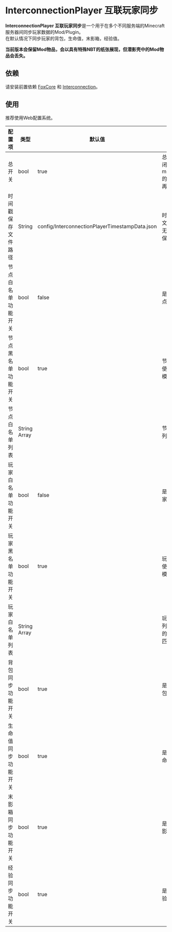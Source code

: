 # InterconnectionPlayer 互联玩家同步
**InterconnectionPlayer 互联玩家同步**是一个用于在多个不同服务端的Minecraft服务器间同步玩家数据的Mod/Plugin。  
在默认情况下同步玩家的背包，生命值，末影箱，经验值。

**当前版本会保留Mod物品，会以具有特殊NBT的纸张展现，但潜影壳中的Mod物品会丢失。**
## 依赖
请安装前置依赖 [FoxCore](https://github.com/KenRouKoro/FoxMCProject) 和 [Interconnection](https://github.com/KenRouKoro/Interconnection)。
## 使用
推荐使用Web配置系统。

| 配置项        | 类型           | 默认值   | 说明     |
|------------|--------------|-------|---------------------|
| 总开关 | bool         | true  | 总开关，关闭后本mod/plugin的传输将不再进行     |
| 时间戳保存文件路径 | String         | config/InterconnectionPlayerTimestampData.json  | 时间戳保存文件路径，无特殊需求保持默认     |
| 节点白名单功能开关  | bool         | false | 是否启用节点白名单           |
| 节点黑名单功能开关  | bool         | true  | 节点白名单使用黑名单模式        |
| 节点白名单列表    | String Array |       | 节点白名单列表             |
| 玩家白名单功能开关  | bool         | false | 是否启用玩家白名单           |
| 玩家黑名单功能开关  | bool         | true  | 玩家白名单使用黑名单模式        |
| 玩家白名单列表    | String Array |       | 玩家白名单列表，使用的是UUID匹配  |
| 背包同步功能开关  | bool         | true  | 是否启用背包同步        |
| 生命值同步功能开关  | bool         | true  | 是否启用生命值同步        |
| 末影箱同步功能开关  | bool         | true  | 是否启用末影箱同步        |
| 经验同步功能开关  | bool         | true  | 是否启用经验同步        |